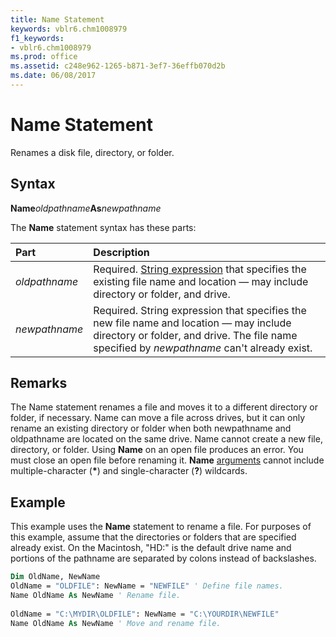 ```yaml
---
title: Name Statement
keywords: vblr6.chm1008979
f1_keywords:
- vblr6.chm1008979
ms.prod: office
ms.assetid: c248e962-1265-b871-3ef7-36effb070d2b
ms.date: 06/08/2017
---
```



# Name Statement

Renames a disk file, directory, or folder.

## Syntax

**Name**_oldpathname_**As**_newpathname_

The  **Name** statement syntax has these parts:


|Part|Description|
|:-----|:-----|
| _oldpathname_|Required. [String expression](../../Glossary/vbe-glossary.md#string-expression) that specifies the existing file name and location — may include directory or folder, and drive.|
| _newpathname_|Required. String expression that specifies the new file name and location — may include directory or folder, and drive. The file name specified by  _newpathname_ can't already exist.|

## Remarks

The Name statement renames a file and moves it to a different directory or folder, if necessary. Name can move a file across drives, but it can only rename an existing directory or folder when both newpathname and oldpathname are located on the same drive. Name cannot create a new file, directory, or folder.
Using  **Name** on an open file produces an error. You must close an open file before renaming it. **Name** [arguments](../../Glossary/vbe-glossary.md#argument) cannot include multiple-character (**\***) and single-character (**?**) wildcards.

## Example

This example uses the  **Name** statement to rename a file. For purposes of this example, assume that the directories or folders that are specified already exist. On the Macintosh, "HD:" is the default drive name and portions of the pathname are separated by colons instead of backslashes.


```vb
Dim OldName, NewName 
OldName = "OLDFILE": NewName = "NEWFILE" ' Define file names. 
Name OldName As NewName ' Rename file. 
 
OldName = "C:\MYDIR\OLDFILE": NewName = "C:\YOURDIR\NEWFILE" 
Name OldName As NewName ' Move and rename file. 

```


